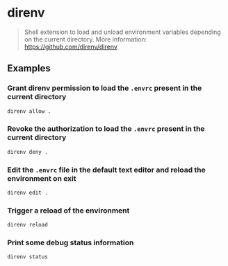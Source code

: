 # direnv

> Shell extension to load and unload environment variables depending on the current directory. More information: <https://github.com/direnv/direnv>.

## Examples

### Grant direnv permission to load the `.envrc` present in the current directory

```bash
direnv allow .
```

### Revoke the authorization to load the `.envrc` present in the current directory

```bash
direnv deny .
```

### Edit the `.envrc` file in the default text editor and reload the environment on exit

```bash
direnv edit .
```

### Trigger a reload of the environment

```bash
direnv reload
```

### Print some debug status information

```bash
direnv status
```
